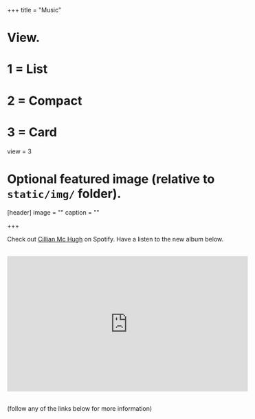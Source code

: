 +++
title = "Music"

# View.
#   1 = List
#   2 = Compact
#   3 = Card
view = 3

# Optional featured image (relative to `static/img/` folder).
[header]
image = ""
caption = ""

+++


Check out [Cillian Mc Hugh](https://open.spotify.com/artist/4YrhGzeBXwDn6FM4WfI8b1) on Spotify. Have a listen to the new album below.


<br>

<iframe width="560" height="315" src="https://www.youtube.com/embed/videoseries?list=OLAK5uy_mYaYyP7L_Zq72SMK54b7lnV3nFXMDiHmc" frameborder="0" allow="accelerometer; autoplay; encrypted-media; gyroscope; picture-in-picture" allowfullscreen></iframe>
<br><br>

(follow any of the links below for more information)

<br>
